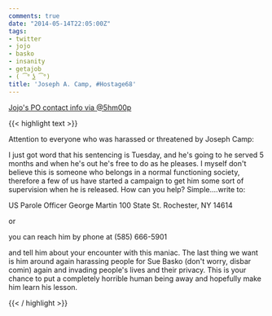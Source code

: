```yaml
---
comments: true
date: "2014-05-14T22:05:00Z"
tags:
- twitter
- jojo
- basko
- insanity
- getajob
- ( ͡° ͜ʖ ͡°)
title: 'Joseph A. Camp, #Hostage68'
---
```


[Jojo's PO contact info via @5hm00p](http://www.twitlonger.com/show/nc5ldd)

{{< highlight text >}}

Attention to everyone who was harassed or threatened by Joseph Camp:

I just got word that his sentencing is Tuesday, and he's going to he
served 5 months and when he's out he's free to do as he pleases. I
myself don't believe this is someone who belongs in a normal functioning
society, therefore a few of us have started a campaign to get him some
sort of supervision when he is released. How can you help?
Simple....write to:

US Parole Officer George Martin
100 State St.
Rochester, NY 14614

or

you can reach him by phone at (585) 666-5901


and tell him about your encounter with this maniac. The last thing we
want is him around again harassing people for Sue Basko (don't worry,
disbar comin) again and invading people's lives and their privacy. This
is your chance to put a completely horrible human being away and
hopefully make him learn his lesson.

{{< / highlight >}}
